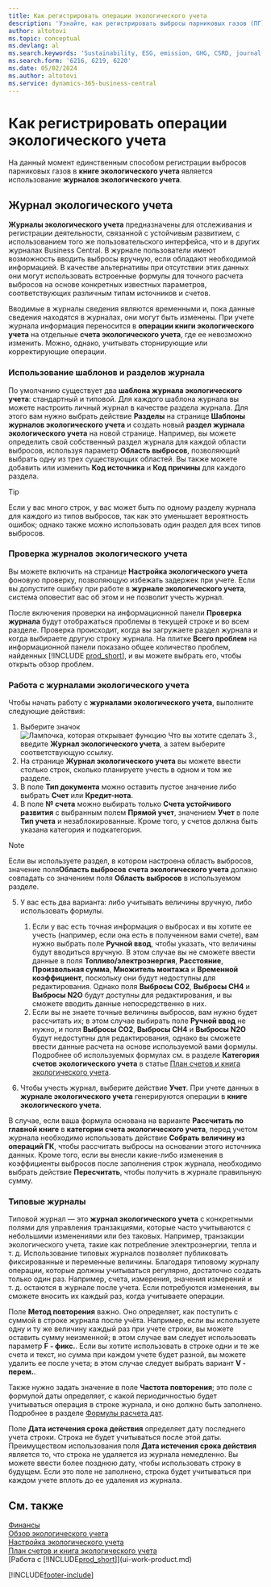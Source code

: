 ```yaml
---
title: Как регистрировать операции экологического учета
description: 'Узнайте, как регистрировать выбросы парниковых газов (ПГ).'
author: altotovi
ms.topic: conceptual
ms.devlang: al
ms.search.keywords: 'Sustainability, ESG, emission, GHG, CSRD, journal'
ms.search.form: '6216, 6219, 6220'
ms.date: 05/02/2024
ms.author: altotovi
ms.service: dynamics-365-business-central
---
```


# <a name="record-sustainability-entries"></a>Как регистрировать операции экологического учета

На данный момент единственным способом регистрации выбросов парниковых газов в **книге экологического учета** является использование **журналов экологического учета**.   

## <a name="sustainability-journals"></a>Журнал экологического учета

**Журналы экологического учета** предназначены для отслеживания и регистрации деятельности, связанной с устойчивым развитием, с использованием того же пользовательского интерфейса, что и в других журналах Business Central. В журнале пользователи имеют возможность вводить выбросы вручную, если обладают необходимой информацией. В качестве альтернативы при отсутствии этих данных они могут использовать встроенные формулы для точного расчета выбросов на основе конкретных известных параметров, соответствующих различным типам источников и счетов. 

Вводимые в журналы сведения являются временными и, пока данные сведения находятся в журналах, они могут быть изменены. При учете журнала информация переносится в **операции книги экологического учета** на отдельные **счета экологического учета**, где ее невозможно изменить. Можно, однако, учитывать сторнирующие или корректирующие операции.  

### <a name="use-journal-templates-and-batches"></a>Использование шаблонов и разделов журнала

По умолчанию существует два **шаблона журнала экологического учета**: стандартный и типовой. Для каждого шаблона журнала вы можете настроить личный журнал в качестве раздела журнала. Для этого вам нужно выбрать действие **Разделы** на странице **Шаблоны журналов экологического учета** и создать новый **раздел журнала экологического учета** на новой странице. Например, вы можете определить свой собственный раздел журнала для каждой области выбросов, используя параметр **Область выбросов**, позволяющий выбрать одну из трех существующих областей. Вы также можете добавить или изменить **Код источника** и **Код причины** для каждого раздела. 

>[!TIP]
>Если у вас много строк, у вас может быть по одному разделу журнала для каждого из типов выбросов, так как это уменьшает вероятность ошибок; однако также можно использовать один раздел для всех типов выбросов.   

### <a name="validate-sustainability-journals"></a>Проверка журналов экологического учета

Вы можете включить на странице **Настройка экологического учета** фоновую проверку, позволяющую избежать задержек при учете. Если вы допустите ошибку при работе в **журнале экологического учета**, система оповестит вас об этом и не позволит учесть журнал.  

После включения проверки на информационной панели **Проверка журнала** будут отображаться проблемы в текущей строке и во всем разделе. Проверка происходит, когда вы загружаете раздел журнала и когда выбираете другую строку журнала. На плитке **Всего проблем** на информационной панели показано общее количество проблем, найденных [!INCLUDE [prod_short](includes/prod_short.md)], и вы можете выбрать его, чтобы открыть обзор проблем. 

### <a name="work-with-sustainability-journals"></a>Работа с журналами экологического учета

Чтобы начать работу с **журналами экологического учета**, выполните следующие действия:   

1. Выберите значок ![Лампочка, которая открывает функцию Что вы хотите сделать 3.](media/ui-search/search_small.png "Что вы хотите сделать"), введите **Журнал экологического учета**, а затем выберите соответствующую ссылку. 
2. На странице **Журнал экологического учета** вы можете ввести столько строк, сколько планируете учесть в одном и том же разделе.  
3. В поле **Тип документа** можно оставить пустое значение либо выбрать **Счет** или **Кредит-нота**.  
4. В поле **№ счета** можно выбирать только **Счета устойчивого развития** с выбранным полем **Прямой учет**, значением **Учет** в поле **Тип учета** и незаблокированные. Кроме того, у счетов должна быть указана категория и подкатегория.  

>[!NOTE]
>Если вы используете раздел, в котором настроена область выбросов, значение поля**Область выбросов** **счета экологического учета** должно совпадать со значением поля **Область выбросов** в используемом разделе.  

5. У вас есть два варианта: либо учитывать величины вручную, либо использовать формулы.   

    1. Если у вас есть точная информация о выбросах и вы хотите ее учесть (например, если она есть в полученном вами счете), вам нужно выбрать поле **Ручной ввод**, чтобы указать, что величины будут вводиться вручную. В этом случае вы не сможете ввести данные в поля **Топливо/электроэнергия**, **Расстояние**, **Произвольная сумма**, **Множитель монтажа** и **Временной коэффициент**, поскольку они будут недоступны для редактирования. Однако поля **Выбросы CO2**, **Выбросы CH4** и **Выбросы N2O** будут доступны для редактирования, и вы сможете вводить данные непосредственно в них. 
    2. Если вы не знаете точные величины выбросов, вам нужно будет рассчитать их; в этом случае выбирать поле **Ручной ввод** не нужно, и поля **Выбросы CO2**, **Выбросы CH4** и **Выбросы N2O** будут недоступны для редактирования, однако вы сможете ввести данные расчета на основе используемой вами формулы. Подробнее об используемых формулах см. в разделе **Категория счетов экологического учета** в статье [План счетов и книга экологического учета](finance-sustainability-accounts-ledger.md#account-categories).
    
7. Чтобы учесть журнал, выберите действие **Учет**. При учете данных в **журнале экологического учета** генерируются операции в **книге экологического учета**. 

В случае, если ваша формула основана на варианте **Рассчитать по главной книге** в **категории счета экологического учета**, перед учетом журнала необходимо использовать действие **Собрать величину из операций ГК**, чтобы рассчитать выбросы на основании этого источника данных. Кроме того, если вы внесли какие-либо изменения в коэффициенты выбросов после заполнения строк журнала, необходимо выбрать действие **Пересчитать**, чтобы получить в журнале правильную сумму.  

### <a name="recurring-journals"></a>Типовые журналы

Типовой журнал — это **журнал экологического учета** с конкретными полями для управления транзакциями, которые часто учитываются с небольшими изменениями или без таковых. Например, транзакции экологического учета, такие как потребление электроэнергии, тепла и т. д. Использование типовых журналов позволяет публиковать фиксированные и переменные величины. Благодаря типовому журналу операции, которые должны учитываться регулярно, достаточно создать только один раз. Например, счета, измерения, значения измерений и т. д. остаются в журнале после учета. Если потребуются изменения, вы сможете вносить их каждый раз, когда учитываете операции. 

Поле **Метод повторения** важно. Оно определяет, как поступить с суммой в строке журнала после учёта. Например, если вы используете одну и ту же величину каждый раз при учете строки, вы можете оставить сумму неизменной; в этом случае вам следует использовать параметр **F - фикс.**. Если вы хотите использовать в строке одни и те же счета и текст, но сумма при каждом учете будет разной, вы можете удалить ее после учета; в этом случае следует выбрать вариант **V - перем.**. 

Также нужно задать значение в поле **Частота повторения**; это поле с формулой даты определяет, с какой периодичностью будет учитываться операция в строке журнала, и оно должно быть заполнено. Подробнее в разделе [Формулы расчета дат](ui-enter-date-ranges.md#use-date-formulas).  

Поле **Дата истечения срока действия** определяет дату последнего учета строки. Строка не будет учитываться после этой даты. Преимуществом использования поля **Дата истечения срока действия** является то, что строка не удаляется из журнала немедленно. Вы можете ввести более позднюю дату, чтобы использовать строку в будущем. Если это поле не заполнено, строка будет учитываться при каждом учете вплоть до ее удаления из журнала.  

## <a name="see-also"></a>См. также
[Финансы](finance.md)    
[Обзор экологического учета](finance-manage-sustainability.md)   
[Настройка экологического учета](finance-sustainability-setup.md)   
[План счетов и книга экологического учета](finance-sustainability-accounts-ledger.md)   
[Работа с [!INCLUDE[prod_short](includes/prod_short.md)]](ui-work-product.md)   

[!INCLUDE[footer-include](includes/footer-banner.md)]
